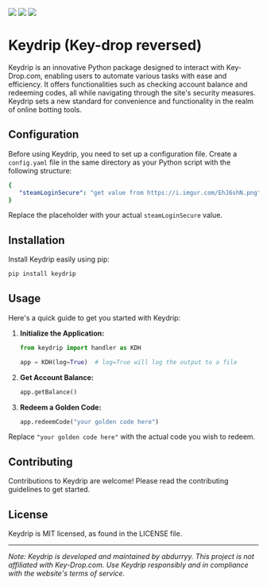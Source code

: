 <img src="https://camo.githubusercontent.com/685e6e971f3f7790236ad22808bccb57c25a26eeb2555c60cf2aefe4dae1f0db/68747470733a2f2f696d672e736869656c64732e696f2f62616467652f707974686f6e2d76332e342b2d677265656e"> <img src="https://camo.githubusercontent.com/b8593b8ea2157c85d33229b9ae386247de6fcedee3c630642a5c8eb3b09d87ae/68747470733a2f2f696d672e736869656c64732e696f2f62616467652f6c6963656e73652d4d49542d677265656e"> <img src="https://img.shields.io/badge/status-working-blue">
# Keydrip (Key-drop reversed)

Keydrip is an innovative Python package designed to interact with Key-Drop.com, enabling users to automate various tasks with ease and efficiency. It offers functionalities such as checking account balance and redeeming codes, all while navigating through the site's security measures. Keydrip sets a new standard for convenience and functionality in the realm of online botting tools.

## Configuration

Before using Keydrip, you need to set up a configuration file. Create a `config.yaml` file in the same directory as your Python script with the following structure:

```yaml
{
   "steamLoginSecure": "get value from https://i.imgur.com/EhJ6shN.png" 
}
```

Replace the placeholder with your actual `steamLoginSecure` value.

## Installation

Install Keydrip easily using pip:

```bash
pip install keydrip
```

## Usage

Here's a quick guide to get you started with Keydrip:

1. **Initialize the Application:**

   ```python
   from keydrip import handler as KDH

   app = KDH(log=True)  # log=True will log the output to a file
   ```

2. **Get Account Balance:**

   ```python
   app.getBalance()
   ```

3. **Redeem a Golden Code:**

   ```python
   app.redeemCode("your golden code here")
   ```

Replace `"your golden code here"` with the actual code you wish to redeem.

## Contributing

Contributions to Keydrip are welcome! Please read the contributing guidelines to get started.

## License

Keydrip is MIT licensed, as found in the LICENSE file.


---

*Note: Keydrip is developed and maintained by abdurryy. This project is not affiliated with Key-Drop.com. Use Keydrip responsibly and in compliance with the website's terms of service.*
